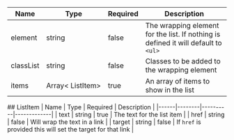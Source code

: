 | Name | Type   | Required | Description |
|------|--------|----------|-------------|
| element | string | false | The wrapping element for the list. If nothing is defined it will default to `<ul>` |
| classList | string | false | Classes to be added to the wrapping element |
| items | Array< ListItem> | true | An array of items to show in the list |

## ListItem
| Name | Type   | Required | Description |
|------|--------|----------|-------------|
| text | string | true | The text for the list item |
| href | string | false | Will wrap the text in a link |
| target | string | false | If `href` is provided this will set the target for that link |
